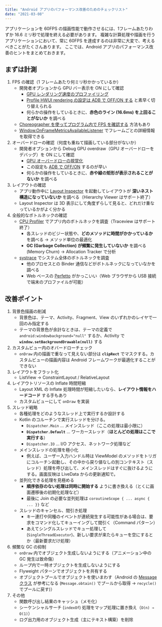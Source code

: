 ```yaml
---
title: "Android アプリのパフォーマンス改善のためのチェックリスト"
date: "2021-03-08"
---
```


アプリケーションを 60FPS の描画性能で動作させるには、1フレームあたりわずか 16.6 ミリ秒で処理を終える必要があります。
複雑な計算処理や描画を行うアプリケーションにおいて、常に 60FPS を達成するのは非常に大変で、考えるべきことがたくさんあります。
ここでは、Android アプリのパフォーマンス改善のヒントをまとめておきます。


まずは計測
----

1. FPS の確認（1 フレームあたり何ミリ秒かかっているか）
    - 開発者オプションから GPU バー表示を ON にして確認
        - [GPU レンダリング速度のプロファイリング](https://developer.android.com/topic/performance/rendering/inspect-gpu-rendering?hl=ja)
        - [Profile HWUI rendering の設定は ADB で OFF/ON する](http://localhost:4000/android/tools/adb-debug-options.html) と素早く切り替えられる
        - 何らかの操作をしているときに、__赤色のライン (16.6ms) を上回ることがないか__ を調べる
    - [Choreographer を使ってプログラム内で FPS を確認する](../fw/fps.html) 方法もあり
    - [Window.OnFrameMetricsAvailableListener](https://developer.android.com/reference/kotlin/android/view/Window.OnFrameMetricsAvailableListener?hl=ja) でフレームごとの詳細情報を取得できる
1. オーバードローの確認（何度も重ねて描画している部分がないか）
    - 開発者オプションから Debug GPU overdraw（GPU オーバードローをデバッグ）を ON にして確認
        - [GPU オーバードローの視覚化](https://developer.android.com/topic/performance/rendering/inspect-gpu-rendering?hl=ja#debug_overdraw)
        - この設定も [ADB で OFF/ON](http://localhost:4000/android/tools/adb-debug-options.html) するのが早い
        - 何らかの操作をしているときに、__赤や緑の矩形が表示されることがないか__ を調べる
1. レイアウトの確認
    - アプリ動作中に [Layout Inspector](https://developer.android.com/studio/debug/layout-inspector?hl=ja) を起動してレイアウトが __深いネスト構造になっていないか__ を調べる（Hierarchy Viewer はサポート終了）
    - Layout Inspector は 3D 表示にして角度ずらして見ると、どれだけ重なっているかがよく分かる
1. 全般的なボトルネックの確認
    - [CPU Profiler](https://developer.android.com/studio/profile/cpu-profiler?hl=ja) でアプリ内のボトルネックを調査（Traceview はサポート終了）
        - 各スレッドのビジー状態や、__どのメソッドに時間がかかっているか__ を調べる → メソッド単位の最適化
        - __GC (Garbage Collection) が頻繁に発生していないか__ を調べる (Memory Churn) → Allocation Tracker で分析
    - [systrace](https://developer.android.com/topic/performance/tracing) でシステム全体のボトルネックを調査
        - 他のプロセスとの Binder 通信などがボトルネックになっていなかを調べる
        - Web ベースの [Perfetto](https://ui.perfetto.dev/) がかっこいい（Web ブラウザから USB 接続で端末のプロファイルが可能）


改善ポイント
----

1. 背景色描画の削減
    - 背景色は、テーマ、Activity、Fragment、View のいずれかのレイヤで一回のみ指定する
    - テーマの背景色が余計なときは、テーマの定義で `android:windowbackground="null"` するか、Activity で __`window.setBackgroundDrawable(null)`__ する
1. カスタムビュー内のオバードローチェック
    - `onDraw` 内の描画で重なって見えない部分は __`clipRect`__ でマスクする。カスタムビューの描画内容は Android フレームワークが最適化することができない
1. レイアウトをフラット化
    - ListView → ConstraintLayout / RelativeLayout
1. レイアウトリソースの Inflate 時間短縮
    - Layout XML の Inflate 処理時間が短縮したいなら、__レイアウト情報をハードコード__ する手もあり
    - カスタムビューにして `onDraw` を実装
1. スレッド戦略
    - 各種処理をどのようなスレッド上で実行するか設計する
    - Kotlin のコルーチンで実行スレッドを分ける。
        - `Dispatcher.Main` ... メインスレッド（ここの処理は最小限に）
        - __`Dispatcher.Default`__ ... ワーカースレッド（__ほとんどの処理はここで実行する__）
        - `Dispatcher.IO` ... I/O アクセス、ネットワーク処理など
    - メインスレッドの処理を極小化
        - 例えば、ユーザー入力ハンドル時は ViewModel のメソッドをトリガにコルーチン起動し、その中から戻り値なしの別コンテキスト（スレッド）処理を呼び出して、メインスレッドはすぐに抜けるようにする。画面反映は LiveData からの更新通知で。
    - 並列化できる処理を見極める
        - __順序依存のない処理は同時に開始する__ ように書き換える（とくに画面遷移後の初期化処理など）
        - 最後に Join の必要な並列処理は `coroutineScope { ... async { ... }}` など
    - スレッドのキャンセル、間引き処理
        - キー連打や同種のイベントが連続発生する可能性がある場合は、要求をコマンド化してキューイングして間引く（Command パターン）
        - あえてシングルスレッドでキュー処理して (`SingleThreadExecutor`)、新しい要求が来たらキューを空にするとか（最新要求だけ処理）
1. 頻繁な GC の抑制
    - `onDraw` 内でオブジェクト生成しないようにする（アニメーション中の GC 発生は致命傷）
    - ループ内で一時オブジェクトを生成しないようにする
    - Flyweight パターンでオブジェクトを共有する
    - オブジェクトプールでオブジェクトを使いまわす（Android の [Message クラス](https://developer.android.com/reference/android/os/Message) が参考になる (`Message.obtain()` でプールから取得 → `recycle()` でプールに戻す)）
1. その他
    - 関数呼び出し結果のキャッシュ（メモ化）
    - シーケンシャルサーチ (`indexOf`) 処理をマップ処理に置き換え（`O(n) → O(1)`）
    - ログ出力用のオブジェクト生成（主にテキスト構築）を削除
